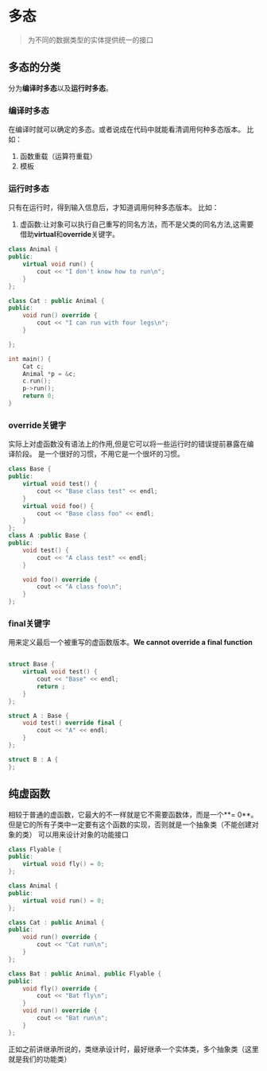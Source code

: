 # 多态

>为不同的数据类型的实体提供统一的接口

## 多态的分类

分为**编译时多态**以及**运行时多态**。

### 编译时多态

在编译时就可以确定的多态。或者说成在代码中就能看清调用何种多态版本。
比如：
1. 函数重载（运算符重载）
2. 模板

### 运行时多态

只有在运行时，得到输入信息后，才知道调用何种多态版本。
比如：
1. 虚函数:让对象可以执行自己重写的同名方法，而不是父类的同名方法,这需要借助**virtual**和**override**关键字。

```cpp
class Animal {
public:
    virtual void run() {
        cout << "I don't know how to run\n";
    }
};

class Cat : public Animal {
public:
    void run() override {
        cout << "I can run with four legs\n";
    }

};

int main() {
    Cat c;
    Animal *p = &c;
    c.run();
    p->run();
    return 0;
}
```

### override关键字

实际上对虚函数没有语法上的作用,但是它可以将一些运行时的错误提前暴露在编译阶段。
是一个很好的习惯，不用它是一个很坏的习惯。
```cpp
class Base {
public:
    virtual void test() {
        cout << "Base class test" << endl;
    }
    virtual void foo() {
        cout << "Base class foo" << endl;
    }
};
class A :public Base {
public:
    void test() {
        cout << "A class test" << endl;
    }

    void foo() override {
        cout << "A class foo\n";
    }
};
```


### final关键字

用来定义最后一个被重写的虚函数版本。**We cannot override a final function**

```cpp

struct Base {
    virtual void test() {
        cout << "Base" << endl;
        return ;
    }
};

struct A : Base {
    void test() override final {
        cout << "A" << endl;
    }
};

struct B : A {
};
```

## 纯虚函数

相较于普通的虚函数，它最大的不一样就是它不需要函数体，而是一个**= 0**。
但是它的所有子类中一定要有这个函数的实现，否则就是一个抽象类（不能创建对象的类）
可以用来设计对象的功能接口

```cpp
class Flyable {
public:
    virtual void fly() = 0;
};

class Animal {
public:
    virtual void run() = 0;
};

class Cat : public Animal {
public:
    void run() override {
        cout << "Cat run\n";
    }
};

class Bat : public Animal, public Flyable {
public:
    void fly() override {
        cout << "Bat fly\n";
    }
    void run() override {
        cout << "Bat run\n";
    }
};
```

正如之前讲继承所说的，类继承设计时，最好继承一个实体类，多个抽象类（这里就是我们的功能类）


